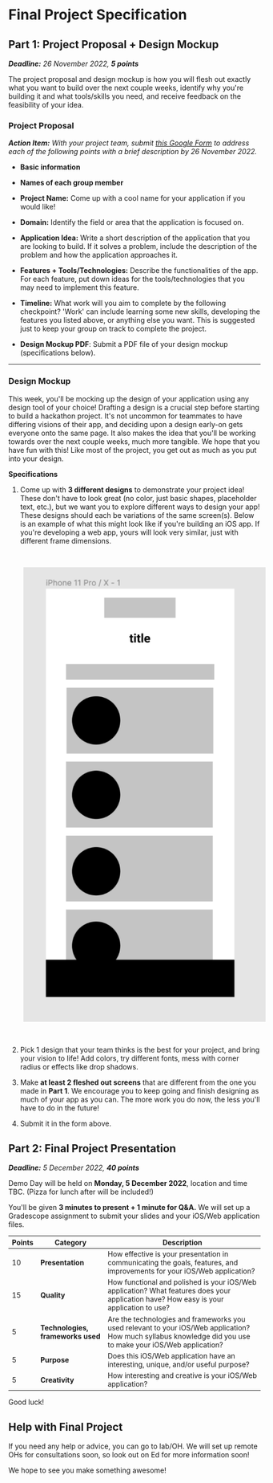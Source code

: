 # Final Project Specification

## Part 1: Project Proposal + Design Mockup 
_<b>Deadline:</b> 26 November 2022, <b>5 points</b>_

The project proposal and design mockup is how you will flesh out exactly what you want to build over the next couple weeks, identify why you're building it and what tools/skills you need, and receive feedback on the feasibility of your idea.

### Project Proposal
_<b>Action Item:</b> With your project team, submit [this Google Form](https://forms.gle/UdXUU9hro758xuHx6) to address each of the following points with a brief description by 26 November 2022._
- **Basic information**

- **Names of each group member**

- **Project Name:** Come up with a cool name for your application if you would like!

- **Domain:** Identify the field or area that the application is focused on.

- **Application Idea:** Write a short description of the application that you are looking to build. If it solves a problem, include the description of the problem and how the application approaches it.

- **Features + Tools/Technologies:** Describe the functionalities of the app. For each feature, put down ideas for the tools/technologies that you may need to implement this feature.

- **Timeline:** What work will you aim to complete by the following checkpoint? 'Work' can include learning some new skills, developing the features you listed above, or anything else you want. This is suggested just to keep your group on track to complete the project. 

- **Design Mockup PDF**: Submit a PDF file of your design mockup (specifications below).

<hr/>

### Design Mockup
This week, you'll be mocking up the design of your application using any design tool of your choice! Drafting a design is a crucial step before starting to build a hackathon project. It's not uncommon for teammates to have differing visions of their app, and deciding upon a design early-on gets everyone onto the same page. It also makes the idea that you'll be working towards over the next couple weeks, much more tangible. We hope that you have fun with this! Like most of the project, you get out as much as you put into your design.

**Specifications**

1. Come up with **3 different designs** to demonstrate your project idea! These don't have to look great (no color, just basic shapes, placeholder text, etc.), but we want you to explore different ways to design your app! These designs should each be variations of the same screen(s). Below is an example of what this might look like if you're building an iOS app. If you're developing a web app, yours will look very similar, just with different frame dimensions.

<img src="/assets/spec-frame.PNG" style="padding: 30px;"/>

2. Pick 1 design that your team thinks is the best for your project, and bring your vision to life! Add colors, try different fonts, mess with corner radius or effects like drop shadows.

3. Make **at least 2 fleshed out screens** that are different from the one you made in **Part 1**. We encourage you to keep going and finish designing as much of your app as you can. The more work you do now, the less you'll have to do in the future!

4. Submit it in the form above.

## Part 2: Final Project Presentation
_<b>Deadline:</b> 5 December 2022, <b>40 points</b>_

Demo Day will be held on **Monday, 5 December 2022**, location and time TBC. (Pizza for lunch after will be included!)

You'll be given **3 minutes to present + 1 minute for Q&A.** We will set up a Gradescope assignment to submit your slides and your iOS/Web application files.

| Points | Category                         | Description                                                                                                                                                  |
|--------|----------------------------------|--------------------------------------------------------------------------------------------------------------------------------------------------------------|
| 10     | **Presentation**                 | How effective is your presentation in communicating the goals, features, and improvements for your iOS/Web application?                                      |
| 15     | **Quality**                      | How functional and polished is your iOS/Web application? What features does your application have? How easy is your application to use?                      |
| 5      | **Technologies, frameworks used**| Are the technologies and frameworks you used relevant to your iOS/Web application? How much syllabus knowledge did you use to make your iOS/Web application? |
| 5      | **Purpose**                      | Does this iOS/Web application have an interesting, unique, and/or useful purpose?                                                                            |
| 5      | **Creativity**                   | How interesting and creative is your iOS/Web application?                                                                                                    |

Good luck!

## Help with Final Project
If you need any help or advice, you can go to lab/OH. We will set up remote OHs for consultations soon, so look out on Ed for more information soon!

We hope to see you make something awesome!